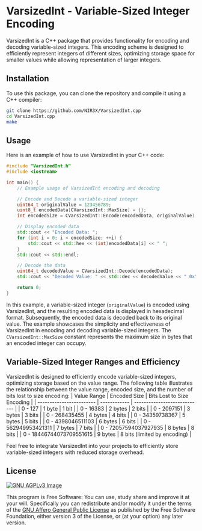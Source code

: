# VarsizedInt - Variable-Sized Integer Encoding

VarsizedInt is a C++ package that provides functionality for encoding and decoding variable-sized integers. This encoding scheme is designed to efficiently represent integers of different sizes, optimizing storage space for smaller values while allowing representation of larger integers.

## Installation

To use this package, you can clone the repository and compile it using a C++ compiler:

```bash
git clone https://github.com/NIR3X/VarsizedInt.cpp
cd VarsizedInt.cpp
make
```

## Usage

Here is an example of how to use VarsizedInt in your C++ code:

```cpp
#include "VarsizedInt.h"
#include <iostream>

int main() {
	// Example usage of VarsizedInt encoding and decoding

	// Encode and Decode a variable-sized integer
	uint64_t originalValue = 123456789;
	uint8_t encodedData[CVarsizedInt::MaxSize] = {};
	int encodedSize = CVarsizedInt::Encode(encodedData, originalValue);

	// Display encoded data
	std::cout << "Encoded Data: ";
	for (int i = 0; i < encodedSize; ++i) {
		std::cout << std::hex << (int)encodedData[i] << " ";
	}
	std::cout << std::endl;

	// Decode the data
	uint64_t decodedValue = CVarsizedInt::Decode(encodedData);
	std::cout << "Decoded Value: " << std::dec << decodedValue << " 0x" << std::hex << decodedValue << std::endl;

	return 0;
}
```

In this example, a variable-sized integer (`originalValue`) is encoded using VarsizedInt, and the resulting encoded data is displayed in hexadecimal format. Subsequently, the encoded data is decoded back to its original value. The example showcases the simplicity and effectiveness of VarsizedInt in encoding and decoding variable-sized integers. The `CVarsizedInt::MaxSize` constant represents the maximum size in bytes that an encoded integer can occupy.

## Variable-Sized Integer Ranges and Efficiency

VarsizedInt is designed to efficiently encode variable-sized integers, optimizing storage based on the value range. The following table illustrates the relationship between the value range, encoded size, and the number of bits lost to size encoding:
| Value Range              | Encoded Size | Bits Lost to Size Encoding   |
| ------------------------ | ------------ | ---------------------------- |
| 0 - 127                  | 1 byte       | 1 bit                        |
| 0 - 16383                | 2 bytes      | 2 bits                       |
| 0 - 2097151              | 3 bytes      | 3 bits                       |
| 0 - 268435455            | 4 bytes      | 4 bits                       |
| 0 - 34359738367          | 5 bytes      | 5 bits                       |
| 0 - 4398046511103        | 6 bytes      | 6 bits                       |
| 0 - 562949953421311      | 7 bytes      | 7 bits                       |
| 0 - 72057594037927935    | 8 bytes      | 8 bits                       |
| 0 - 18446744073709551615 | 9 bytes      | 8 bits (limited by encoding) |

Feel free to integrate VarsizedInt into your projects to efficiently store variable-sized integers with reduced storage overhead.

## License
[![GNU AGPLv3 Image](https://www.gnu.org/graphics/agplv3-155x51.png)](https://www.gnu.org/licenses/agpl-3.0.html)  

This program is Free Software: You can use, study share and improve it at your
will. Specifically you can redistribute and/or modify it under the terms of the
[GNU Affero General Public License](https://www.gnu.org/licenses/agpl-3.0.html) as
published by the Free Software Foundation, either version 3 of the License, or
(at your option) any later version.

